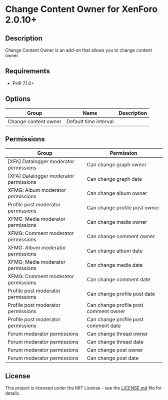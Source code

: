 Change Content Owner for XenForo 2.0.10+
========================================

Description
-----------

Change Content Owner is an add-on that allows you to change content owner

Requirements
------------

- PHP 7.1.0+

Options
-------

| Group                | Name                  | Description |
| -------------------- | --------------------- | ----------- |
| Change content owner | Default time interval |             |

Permissions
-----------

| Group                                    | Permission                            |
| ---------------------------------------- | ------------------------------------- |
| \[XFA\] Datalogger moderator permissions | Can change graph owner                |
| \[XFA\] Datalogger moderator permissions | Can change graph date                 |
| XFMG: Album moderator permissions        | Can change album owner                |
| Profile post moderator permissions       | Can change profile post owner         |
| XFMG: Media moderator permissions        | Can change media owner                |
| XFMG: Comment moderator permissions      | Can change comment owner              |
| XFMG: Album moderator permissions        | Can change album date                 |
| XFMG: Media moderator permissions        | Can change media date                 |
| XFMG: Comment moderator permissions      | Can change comment date               |
| Profile post moderator permissions       | Can change profile post date          |
| Profile post moderator permissions       | Can change profile post comment owner |
| Profile post moderator permissions       | Can change profile post comment date  |
| Forum moderator permissions              | Can change thread owner               |
| Forum moderator permissions              | Can change thread date                |
| Forum moderator permissions              | Can change post owner                 |
| Forum moderator permissions              | Can change post date                  |

License
-------

This project is licensed under the MIT License - see the [LICENSE.md](https://github.com/ticktackk/ChangeContentOwnerForXF2/blob/master/LICENSE.md) file for details.
